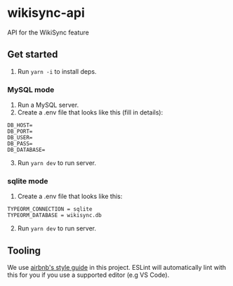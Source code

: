 # wikisync-api

API for the WikiSync feature

## Get started
1. Run `yarn -i` to install deps.

### MySQL mode
1. Run a MySQL server.
2. Create a .env file that looks like this (fill in details):
```
DB_HOST=
DB_PORT=
DB_USER=
DB_PASS=
DB_DATABASE=
```
3. Run `yarn dev` to run server.

### sqlite mode
1. Create a .env file that looks like this:
```
TYPEORM_CONNECTION = sqlite
TYPEORM_DATABASE = wikisync.db
```
2. Run `yarn dev` to run server.

## Tooling
We use [airbnb's style guide](https://github.com/airbnb/javascript) in this project. ESLint will automatically lint with this for you if you use a supported editor (e.g VS Code).